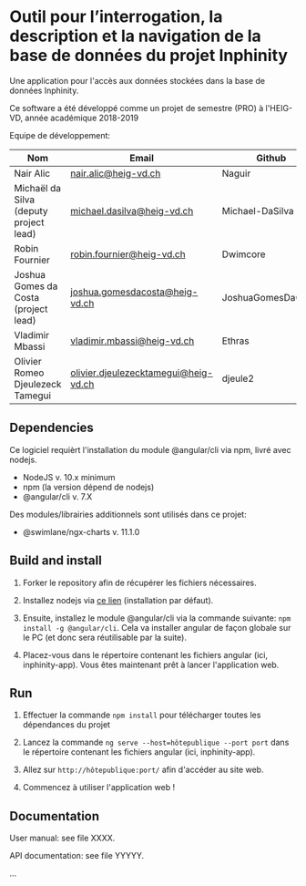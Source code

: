 # Outil pour l’interrogation, la description et la navigation de la base de données du projet Inphinity

Une application pour l'accès aux données stockées dans la base de données Inphinity.

Ce software a été développé comme un projet de semestre (PRO) à l'HEIG-VD, année académique 2018-2019

Equipe de développement:

| Nom                                  | Email                                | Github          |
|---------------------------------------|--------------------------------------|-----------------|
| Nair Alic                             | nair.alic@heig-vd.ch                 | Naguir          |
| Michaël da Silva (deputy project lead)| michael.dasilva@heig-vd.ch           | Michael-DaSilva |
| Robin Fournier                        | robin.fournier@heig-vd.ch            | Dwimcore 		   |
| Joshua Gomes da Costa (project lead)  | joshua.gomesdacosta@heig-vd.ch       | JoshuaGomesDaCosta	|
| Vladimir Mbassi                       | vladimir.mbassi@heig-vd.ch           | Ethras          |
| Olivier Romeo Djeulezeck Tamegui      | olivier.djeulezecktamegui@heig-vd.ch | djeule2		     |
 
## Dependencies

Ce logiciel requièrt l'installation du module @angular/cli via npm, livré avec nodejs.

* NodeJS v. 10.x minimum
* npm (la version dépend de nodejs)
* @angular/cli v. 7.X

Des modules/librairies additionnels sont utilisés dans ce projet:

* @swimlane/ngx-charts v. 11.1.0

## Build and install

1. Forker le repository afin de récupérer les fichiers nécessaires.

2. Installez nodejs via [ce lien](https://nodejs.org/en/) (installation par défaut). 

3. Ensuite, installez le module @angular/cli via la commande suivante: `npm install -g @angular/cli`. Cela va installer angular de façon globale sur le PC (et donc sera réutilisable par la suite).

4. Placez-vous dans le répertoire contenant les fichiers angular (ici, inphinity-app). Vous êtes maintenant prêt à lancer l'application web.

## Run
1. Effectuer la commande `npm install` pour télécharger toutes les dépendances du projet

2. Lancez la commande `ng serve --host=hôtepublique --port port` dans le répertoire contenant les fichiers angular (ici, inphinity-app).

3. Allez sur `http://hôtepublique:port/` afin d'accéder au site web.

4. Commencez à utiliser l'application web !

## Documentation

User manual: see file XXXX.

API documentation: see file YYYYY.

...
